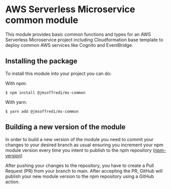 # AWS Serverless Microservice common module

This module provides basic common functions and types for an AWS Serverless Microservice project including Cloudformation base template to deploy common AWS services like Cognito and EventBridge.

## Installing the package

To install this module into your project you can do:

With npm:

```
$ npm install @jmsoffredi/ms-common
```

With yarn:

```
$ yarn add @jmsoffredi/ms-common
```

## Building a new version of the module

In order to build a new version of the module you need to commit your changes to your desired branch as usual ensuring you increment your npm module version every time you intent to publish to the npm repository ([npm-version](https://docs.npmjs.com/cli/v7/commands/npm-version))

After pushing your changes to the repository, you have to create a Pull Request (PR) from your branch to main. After accepting the PR, GitHub will publish your new module version to the npm repository using a GitHub action.
